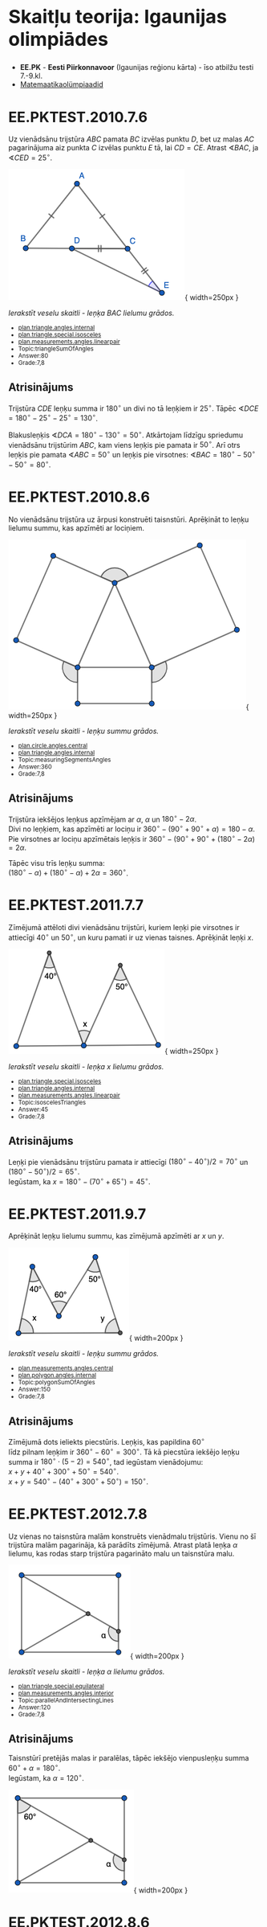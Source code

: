 # &nbsp;

<h1 style="font-size:28pt">Skaitļu teorija: Igaunijas olimpiādes</h1>

* **EE.PK** - **Eesti Piirkonnavoor** (Igaunijas reģionu kārta) - īso atbilžu testi 7.-9.kl.
* [Matemaatikaolümpiaadid ](http://www.math.olympiaadid.ut.ee/html/index.php)



# <lo-sample/> EE.PKTEST.2010.7.6

Uz vienādsānu trijstūra $ABC$ pamata $BC$ izvēlas punktu $D$, bet uz
malas $AC$ pagarinājuma aiz punkta $C$ izvēlas punktu $E$ tā, lai $CD=CE$. 
Atrast $\sphericalangle BAC$, ja $\sphericalangle CED = 25^{\circ}$. 

![](EE.PKTEST.2010.7.6.png){ width=250px }

*Ierakstīt veselu skaitli - leņķa $BAC$ lielumu grādos.*

<small>

* [plan.triangle.angles.internal](#)
* [plan.triangle.special.isosceles](#)
* [plan.measurements.angles.linearpair](#)
* Topic:triangleSumOfAngles
* Answer:80
* Grade:7,8

</small>


<!--
ru=
На основании $BC$ равнобедренного треугольника $ABC$ выбирают точку $D$, а на продолжении
ребра $AC$ через точку $C$ выбирают точку $E$ так,
что $|CD| = |CE|$. Найти величину угла $BAC$, если $\sphericalangle CED = 25^{\circ}$.
-->

<!--
questionType=Test.ShortAnswer
-->



## Atrisinājums

Trijstūra $CDE$ leņķu summa ir $180^{\circ}$ un divi no tā leņķiem 
ir $25^{\circ}$. Tāpēc $\sphericalangle DCE = 180^{\circ} - 25^{\circ} - 25^{\circ} = 130^{\circ}$. 

Blakusleņķis $\sphericalangle DCA = 180^{\circ} - 130^{\circ} = 50^{\circ}$. 
Atkārtojam līdzīgu spriedumu vienādsānu trijstūrim $ABC$, kam viens leņķis pie 
pamata ir $50^{\circ}$. Arī otrs leņķis pie pamata $\sphericalangle ABC = 50^{\circ}$
un leņķis pie virsotnes: $\sphericalangle BAC = 180^{\circ} - 50^{\circ} - 50^{\circ} = 80^{\circ}$. 





# <lo-sample/> EE.PKTEST.2010.8.6

No vienādsānu trijstūra uz ārpusi konstruēti taisnstūri. Aprēķināt to leņķu lielumu summu, 
kas apzīmēti ar lociņiem.

![](EE.PKTEST.2010.8.6.png){ width=250px }

*Ierakstīt veselu skaitli - leņķu summu grādos.*

<small>

* [plan.circle.angles.central](#)
* [plan.triangle.angles.internal](#)
* Topic:measuringSegmentsAngles
* Answer:360
* Grade:7,8

</small>

<!-- 
ru=
На сторонах равнобедренного треугольника построены прямоугольники. Найти сумму величин
углов, обозначенных дугами.
-->

<!--
questionType=Test.ShortAnswer
-->


## Atrisinājums

Trijstūra iekšējos leņķus apzīmējam ar $\alpha$, $\alpha$ un $180^{\circ} - 2\alpha$.  
Divi no leņķiem, kas apzīmēti ar lociņu ir $360^{\circ} - (90^{\circ} + 90^{\circ} + \alpha) = 180 - \alpha$.  
Pie virsotnes ar lociņu apzīmētais leņķis ir $360^{\circ} - (90^{\circ} + 90^{\circ} + (180^{\circ}-2\alpha) = 2\alpha$. 

Tāpēc visu trīs leņķu summa:    
$(180^{\circ} - \alpha) + (180^{\circ} - \alpha) + 2\alpha = 360^{\circ}$. 



# <lo-sample/> EE.PKTEST.2011.7.7

Zīmējumā attēloti divi vienādsānu trijstūri, kuriem leņķi pie virsotnes ir attiecīgi 
$40^{\circ}$ un $50^{\circ}$, un kuru pamati ir uz vienas taisnes. 
Aprēķināt leņķi $x$.

![](EE.PKTEST.2011.7.7.png){ width=250px }

*Ierakstīt veselu skaitli - leņķa $x$ lielumu grādos.*

<small>

* [plan.triangle.special.isosceles](#)
* [plan.triangle.angles.internal](#)
* [plan.measurements.angles.linearpair](#)
* Topic:isoscelesTriangles
* Answer:45
* Grade:7,8

</small>

<!--
ru=
На рисунке изображены два равнобедренных треугольника, углы при вершинах которых равны
$40^{\circ}$ и $50^{\circ}$, и основания которых лежат на одной
прямой. Найти величину угла $x$.
-->

<!--
questionType=Test.ShortAnswer
-->



## Atrisinājums

Leņķi pie vienādsānu trijstūru pamata ir attiecīgi $(180^{\circ} - 40^{\circ})/2 = 70^{\circ}$ un 
$(180^{\circ} - 50^{\circ})/2 = 65^{\circ}$.  
Iegūstam, ka $x = 180^{\circ} - (70^{\circ} + 65^{\circ}) = 45^{\circ}$. 






# <lo-sample/> EE.PKTEST.2011.9.7

Aprēķināt leņķu lielumu summu, kas zīmējumā apzīmēti ar $x$ un $y$. 

![](EE.PKTEST.2011.9.7.png){ width=200px }

*Ierakstīt veselu skaitli - leņķu summu grādos.*

<small>

* [plan.measurements.angles.central](#)
* [plan.polygon.angles.internal](#)
* Topic:polygonSumOfAngles
* Answer:150
* Grade:7,8

</small>

<!--
ru=
Найти сумму величин углов, обозначенных на рисунке буквами $x$ и $y$.
-->

<!--
questionType=Test.ShortAnswer
-->

## Atrisinājums

Zīmējumā dots ieliekts piecstūris. Leņķis, kas papildina $60^{\circ}$  
līdz pilnam leņķim ir $360^{\circ} - 60^{\circ} = 300^{\circ}$. Tā kā piecstūra 
iekšējo leņķu summa ir $180^{\circ} \cdot (5-2) = 540^{\circ}$, tad iegūstam 
vienādojumu:  
$x + y + 40^{\circ} + 300^{\circ} + 50^{\circ} = 540^{\circ}$.  
$x + y = 540^{\circ} - (40^{\circ} + 300^{\circ} + 50^{\circ}) = 150^{\circ}$. 



# <lo-sample/> EE.PKTEST.2012.7.8

Uz vienas no taisnstūra malām konstruēts vienādmalu trijstūris. Vienu no 
šī trijstūra malām pagarināja, kā parādīts zīmējumā. 
Atrast platā leņķa $\alpha$ lielumu, kas rodas starp trijstūra pagarināto malu un 
taisnstūra malu. 

![](EE.PKTEST.2012.7.8.png){ width=200px }

*Ierakstīt veselu skaitli - leņķa $\alpha$ lielumu grādos.*

<small>

* [plan.triangle.special.equilateral](#)
* [plan.measurements.angles.interior](#)
* Topic:parallelAndIntersectingLines
* Answer:120
* Grade:7,8

</small>


<!--
ru=
На одной из сторон прямоугольника нарисовали равносторонний треугольник. Одну из сторон
этого треугольника продлили так, как показано
на рисунке. Найти величину тупого угла $\alpha$, который образовался между продолжением стороны треугольника и стороной прямоугольника.
-->

<!--
questionType=Test.ShortAnswer
-->

## Atrisinājums

Taisnstūrī pretējās malas ir paralēlas, tāpēc 
iekšējo vienpusleņķu summa $60^{\circ} + \alpha = 180^{\circ}$.  
Iegūstam, ka $\alpha = 120^{\circ}$. 

![](EE.PKTEST.2012.7.8A.png){ width=200px }




# <lo-sample/> EE.PKTEST.2012.8.6

Atrast $\sphericalangle BAC$ lielumu $\alpha$, ja $BD$ un
$CD$ ir šī trijstūra iekšējo leņķu bisektrises, un $\sphericalangle BDC$ lielums ir $5\alpha$.


![](EE.PKTEST.2012.8.6.png){ width=300px }

*Ierakstīt veselu skaitli - leņķa $\alpha$ lielumu grādos.*

<small>

* [plan.triangle.angles.internal](#)
* Topic:triangleSumOfAngles
* Answer:20
* Grade:7,8

</small>

<!--
ru=
Найти величину $\alpha$ угла $\sphericalangle BAC$ треугольника $ABC$, если отрезки $BD$ и
$CD$ делят углы этого треугольника пополам, а величина угла $BDC$ равна $5\alpha$.
-->

## Atrisinājums

Trijstūra $BCD$ iekšējo leņķu summa ir $180^{\circ}$ tāpēc
$\sphericalangle DCB + \sphericalangle DBC = 180^{\circ} - 5\alpha$, 
bet $\sphericalangle ACB + \sphericalangle ABC$ summa ir divreiz lielāka - tātad $360^{\circ} - 10\alpha$.  
$\sphericalangle ACB + \sphericalangle ABC = 180^{\circ} - \alpha$ 
(trijstūra $ABC$ iekšējo leņķu summa). 
Tāpēc $360^{\circ} - 10\alpha = 180^{\circ} - \alpha$ un $\alpha = 20^{\circ}$. 



# <lo-sample/> EE.PKTEST.2013.7.6

No riņķa līnijas centra $O$ novilkti $3$ stari, kas dala riņķi trīs sektoros, kuru 
leņķu lielumi ir $\alpha$, $\beta$ un $\gamma$. Leņķu $\alpha$ un $\beta$ summa 
ir izstiepts leņķis, bet leņķu $\beta$ un $\gamma$ summa ir $200^{\circ}$. 
Kāda ir leņķu $\alpha$ un $\gamma$ summa?

*Ierakstīt veselu skaitli - leņķu $\alpha$  un $\gamma$ summu grādos.*

<small>

* [plan.measurements.angles.central](#)
* [alg.linear.equations](#)
* Topic:measuringSegmentsAngles
* Answer:340
* Grade:9,10

</small>

<!--
ru=
Из центра $O$ окружности проведены $3$ луча, которые делят круг на три
сектора, величины углов которых равны $\alpha$, $\beta$ и $\gamma$. Сумма углов $\alpha$ и $\beta$
является развёрнутым углом, а сумма углов $\beta$ и $\gamma$ равна $200^{\circ}$. 
Какова величина суммы углов $\alpha$ и $\gamma$?
-->

<!--
questionType=Test.ShortAnswer
-->


## Atrisinājums

Izrakstām zināmās leņķu summas: $\alpha + \beta + \gamma = 360^{\circ}$ (jo šie sektori veido pilnu apli).  
Dots, ka $\alpha + \beta = 180^{\circ}$ un 
$\beta + \gamma = 200^{\circ}$.  
Tāpēc $\gamma = 360^{\circ} - 180^{\circ} = 180^{\circ}$, bet $\alpha = 360 - 200^{\circ} = 160^{\circ}$.  
Šo leņķu summa ir $180^{\circ} + 160^{\circ} = 340^{\circ}$.

![](EE.PKTEST.2013.7.6A.png){ width=200px }



# <lo-sample/> EE.PKTEST.2013.8.6

Dots taisnstūris $ABCD$, kurā
$\sphericalangle CBD = 25^{\circ}$. 
Uz malas $BC$ izvēlas punktu $E$ tā, lai $CE = CD$. 
Atrast leņķa $BDE$ lielumu.

![](EE.PKTEST.2013.8.6.png){ width=250px }

*Ierakstīt veselu skaitli - leņķa lielumu grādos.*

<small>

* [plan.triangle.special.isosceles](#)
* [plan.triangle.angles.internal](#)
* [plan.measurements.angles.linearpair](#)
* Topic:triangleSumOfAngles
* Answer:20
* Grade:7,8

</small>

<!--
ru=
Дан прямоугольник $ABCD$, в котором
$\sphearicalangle CBD = 25^{\circ}$. 
Точку $E$ на стороне $BC$ выбрали так, чтобы $|CE| = |CD|$. 
Найти величину угла $BDE$.
-->

<!--
questionType=Test.ShortAnswer
-->

## Atrisinājums

$\sphericalangle DEC = 45^{\circ}$, jo tas ir leņķis vienādsānu taisnleņķa trijstūrī 
$EDC$. Tāpēc tā blakusleņķis $\sphericalangle BED = 180^{\circ} - 45^{\circ} = 135^{\circ}$.  
Trijstūrī $BDE$ divi leņķi jau ir zināmi (attiecīgi $25^{\circ}$ un $135^{\circ}$). 
Tādēļ trešais leņķis ir $180^{\circ} - 25^{\circ} - 135^{\circ} = 20^{\circ}$. 



# <lo-sample/> EE.PKTEST.2014.7.8

Zīmējumā attēlotajā četrstūrī 
$AB = CD$. Atrast leņķa $\sphericalangle ABC$ lielumu. 


![](EE.PKTEST.2014.7.8.png){ width=250px }

*Ierakstīt veselu skaitli - leņķa $ABC$ lielumu grādos.*

<small>

* [plan.triangle.special.isosceles](#)
* Topic:isoscelesTriangles
* Answer:65
* Grade:7,8

</small>

<!--
ru=
В изображённом на рисунке четырёхугольнике
$|AB| = |CD|$. Найти величину угла $ABC$.
-->

<!--
questionType=Test.ShortAnswer
-->

## Atrisinājums 

Trijstūrī $ACD$ trešais leņķis ir $180^{\circ} - 30^{\circ} - 75^{\circ} = 75^{\circ}$. 
Tāpēc trijstūris $ACD$ ir vienādsānu un $CD = CA$.
Zināms arī, ka $CD = AB$. 

Tādēļ $AB = AC$ un arī trijstūris $ABC$ ir vienādsānu. 
Tāpēc $\sphericalangle ABC = \sphericalangle ACB = (180^{\circ} - 50^{\circ})/2 = 65^{\circ}$. 


# <lo-sample/> EE.PKTEST.2014.8.7

$ABC$ ir taisnleņķa trijstūris, $\sphericalangle B = 90^{\circ}$. Punkts $K$
atrodas uz hipotenūzas $AC$ un $KB = 15\,\text{cm}$. Atrast
malas $AC$ garumu.

![](EE.PKTEST.2014.8.7.png){ width=300px }

*Ierakstīt veselu skaitli - malas $AC$ garumu centimetros.*

<small>

* [plan.triangle.angles.internal](#)
* Topic:triangleSumOfAngles
* Answer:30
* Grade:7,8

</small>

<!--
ru=
Треугольник $ABC$ прямоугольный. Точка $K$
лежит на стороне $AC$ и $|KB| = 15\,\text{cm}$. Найти
длину стороны $AC$.
-->

<!--
questionType=Test.ShortAnswer
-->

Tā kā $ABC$ ir taisnleņķa trijstūris, tad 
$\sphericalangle ACB = 90^{\circ} - 50^{\circ} = 40^{\circ}$.  
Trijstūrī $BKC$ izsakām trešo leņķi, jo divi leņķi ir zināmi:  
$\sphericalangle KBC = 180^{\circ} - 100^{\circ} - 40^{\circ} = 40^{\circ}$. 
Tādēļ $KBC$ ir vienādsānu trijstūris un $KB = KC$. 

$\sphericalangle ABK = 90^{\circ} - 40^{\circ} = 50^{\circ}$. 
Tādēļ arī trijstūris $AKB$ ir vienādsānu un $KB = KA$. 
Iegūstam, ka $AC = AK + KC = 2KB = 2 \cdot 15 = 30$ centimetri.  



# <lo-sample/> EE.PKTEST.2015.7.6

Trijstūrī $ABC$ malu $AB$ un $AC$ garumi ir vienādi un $\sphericalangle ACB = 70^{\circ}$. 
Uz malas $AC$ atzīmēja punktu $P$ tā, lai nogriežņi $BP$ un
$BC$ būtu vienādi. Aprēķināt ar $x$ apzīmēto leņķi. 

![](EE.PKTEST.2015.7.6.png){ width=200px }

*Ierakstīt veselu skaitli - leņķa $x$ lielumu grādos.*

<small>

* [plan.triangle.angles.internal](#)
* [plan.triangle.special.isosceles](#)
* Topic:isoscelesTriangles
* Answer:30
* Grade:7,8

</small>


<!-- 
ru=
В треугольнике $ABC$ длины сторон $AB$ и $AC$ равны
между собой, а величина угла $ACB$ равна $70^{\circ}$. 
На стороне $AC$ выбрали точку $P$ так, чтобы отрезки $BP$ и
$BC$ оказались равной длины. Найти величину угла,
обозначенного буквой $x$.
-->

<!--
questionType=Test.ShortAnswer
-->

## Atrisinājums

Tā kā $PBC$ ir vienādsānu trijstūris, tad $\sphericalangle PCB = \sphericalangle CPB = 70^{\circ}$ 
un $\sphericalangle PBC = 180^{\circ} - 70^{\circ} - 70^{\circ} = 40^{\circ}$.

Vienādsānu trijstūrī $\sphericalangle CAB = 180^{\circ} - 70^{\circ} - 70^{\circ} = 40^{\circ}$. 
Trijstūra $ABC$ iekšējo leņķu summa (zaļie lociņi zīmējumā) 
$x + 40^{\circ} + 70^{\circ} + 40^{\circ} = 180^{\circ}$ un $x = 30^{\circ}$. 

![](EE.PKTEST.2015.7.6A.png){ width=200px }




# <lo-sample/> EE.PKTEST.2015.8.8

Četras taisnes krustojas kā attēlots zīmējumā. 
Aprēķināt leņķi, kas apzīmēts ar $x$. 

![](EE.PKTEST.2015.8.8.png){ width=200px }

*Ierakstīt veselu skaitli - leņķa $x$ lielumu grādos.*

<small>

* [plan.polygon.angles](#)
* [plan.measurements.angles.linearpair](#)
* Topic:polygonSumOfAngles
* Answer:130
* Grade:7,8

</small>



<!--
ru=
Четыре прямые пересекаются показанным
на рисунке образом. Найти величину угла,
обозначенного буквой $x$.
-->

<!--
questionType=Test.ShortAnswer
-->

## Atrisinājums

Izsakām četrstūrī iekšējos leņķus:  
$\sphericalangle DCB = 100^{\circ}$,  
$\sphericalangle CBA = 90^{\circ}$,  
$\sphericalangle CDA = 120^{\circ}$,  
$\sphericalangle BAD = 360^{\circ} - 100^{\circ} - 90^{\circ} - 120^{\circ} = 50^{\circ},  
$x = 180^{\circ} - 50^{\circ} = 130^{\circ}$. 

![](EE.PKTEST.2015.8.8A.png){ width=200px }

*Piezīme:* Cits veids, kā izteikt $x$: Uzzīmēt četrstūrī ārējos leņķus 
(ārējais leņķis ir starp malu un blakusesošās malas pagarinājumu). 
**Katrā** daudzstūrī (neatkarīgi no malu skaita) ārējo leņķu summa ir $360^{\circ}$, tāpēc  
$x + 90^{\circ} + 80^{\circ} + 60^{\circ} = 360^{\circ}$ un
$x = 130^{\circ}$.

![](EE.PKTEST.2015.8.8B.png){ width=200px }








# <lo-sample/> EE.PKTEST.2015.9.6

Taisne $a$ krustojas ar taisnēm $s$ un $t$ punktā $A$, bet
taisne $b$ krustojas ar taisnēm $s$ un $t$ attiecīgi punktos $B$ un $C$. 
Taisnes $a$ un $b$ ir paralēlas. Divi zīmējumā redzamie leņķi ir $y$, 
bet $\sphericalangle ABC$ ir $80^{\circ}$. Aprēķināt $y$. 


![](EE.PKTEST.2015.9.6.png){ width=200px }

*Ierakstīt veselu skaitli - leņķa $y$ lielumu grādos.*

<small>

* [plan.triangle.angles.internal](#)
* [plan.measurements.angles.corresponding](#)
* Topic:triangleSumOfAngles
* Answer:50
* Grade:7,8

</small>


<!--
ru=
Прямая $a$ пересекается с прямыми $s$ и $t$ в точке $A$, 
а прямая $b$ пересекается с прямыми $s$ и $t$ соответственно в точках $B$ и $C$. 
Прямые $a$ и $b$ являются параллельными. Величины двух обозначенных
на рисунке углов равны $y$, а величина угла $\sphericalangle ABC$
равна $80^{\circ}$. Найти $y$.
-->

<!--
questionType=Test.ShortAnswer
-->

## Atrisinājums 

Tā kā $\sphericalangle BCA$ un $y$ ir kāpšļu leņķi pie paralēlām taisnēm, tad tie ir vienādi. 
Trijstūrī $ABC$ iekšējo leņķu summa ir $80^{\circ} + 2y = 180^{\circ}$ 
jeb $y = 50^{\circ}$. 




# <lo-sample/> EE.PKTEST.2016.7.8

Atrast leņķi, kas apzīmēts ar $y$, ja ar $x$ apzīmētie leņķi ir vienādi. 

![](EE.PKTEST.2016.7.8.png){ width=250px }

*Ierakstīt veselu skaitli - leņķa $EAB$ lielumu grādos.*

<small>

* [plan.triangle.angles.internal](#)
* [plan.measurements.angles.vertical](#)
* Topic:triangleSumOfAngles
* Answer:48
* Grade:7,8

</small>

<!--
ru=
Найти величину угла, обозначенного
буквой $y$, если величины обозначенных буквой $x$ углов равны.
-->

<!--
questionType=Test.ShortAnswer
-->

## Atrisinājums

Pēc krustleņķu īpašības, trijstūrim $BDC$
iekšējie leņķi ir $x$, $x$ un $96^{\circ}$. 
Tāpēc $x = (180^{\circ} - 96^{\circ})/2 = 42^{\circ}$.

![](EE.PKTEST.2016.7.8A.png){ width=250px }  

Taisnleņķa trijstūrī $EBA$ 
iekšējo leņķu summa arī ir $180^{\circ}$, tāpēc 
$y = 180^{\circ} - 90^{\circ} - x = 90^{\circ} - 42^{\circ} = 48^{\circ}$. 



# <lo-sample/> EE.PKTEST.2016.8.9

Punkts $C$ ir nogriežņu $AD$ un $EB$ krustpunkts. 
Trijstūris $ACE$ ir vienādsānu. Atrast leņķi $\sphericalangle EAB$.

![](EE.PKTEST.2016.8.9.png){ width=250px }

*Ierakstīt veselu skaitli - leņķa $EAB$ lielumu grādos.*


<small>

* [plan.triangle.angles.internal](#)
* [plan.measurements.angles.linearpair](#)
* Topic:triangleSumOfAngles
* Answer:57
* Grade:7,8

</small>

<!--
ru=
Точка $C$ является точкой пересечения отрезков $AD$ и $EB$. 
Треугольник $ACE$ равнобедренный. Найти величину угла $\sphericalangle EAB$.
-->

<!--
questionType=Test.ShortAnswer
-->

## Atrisinājums

Trijstūrī $ECD$: $\sphericalangle ECD = 180^{\circ} - 90^{\circ} - 24^{\circ} = 66^{\circ}$.
Blakusleņķis $\sphericalangle ACE = 180^{\circ} - 66^{\circ} = 114^{\circ}$.  
Vienādsānu trijstūrī $\sphericalangle AEC = \sphericalangle EAC = (180^{\circ} - 114^{\circ})/2 = 33^{\circ}$, lai 
trijstūra $ACE$ iekšējo leņķu summa būtu $180^{\circ}$.  
Taisnleņķa trijstūrī $EAB$: $\sphericalangle EAB = 180^{\circ} - 90^{\circ} - 33^{\circ} = 57^{\circ}$. 




# <lo-sample/> EE.PKTEST.2016.9.9

Taisnes $DE$ un $AB$ ir paralēlas. Taisnes $AD$ un $BE$ krustojas punktā $C$
un izpildās vienādības  $DB = DC = BE$.
Aprēķināt leņķi $DCE$. 

![](EE.PKTEST.2016.9.9.png){ width=200px }

*Ierakstīt veselu skaitli - leņķa $DCE$ lielumu grādos.*

<small>

* [plan.triangle.angles.internal](#)
* [plan.measurements.angles.interior](#)
* [plan.measurements.angles.vertical](#)
* Topic:triangleSumOfAngles
* Answer:20
* Grade:7,8

</small>

<!--
ru=
Прямые $DE$ и $AB$ параллельны. Прямые
$AD$ и $BE$ пересекаются в точке $C$, и действует равенство $|DB| = |DC| = |BE|$.
Найти величину угла $DCE$.
-->

<!--
questionType=Test.ShortAnswer
-->

## Atrisinājums

Apzīmējam $\sphericalangle DCE = \sphericalangle DBE = \alpha$. 
Vienādsānu trijstūrī $BDE$ leņķis pie pamata $\sphericalangle BDE = (180^{\circ} - \alpha)/2 = 90^{\circ} - \alpha/2$. 
Leņķi $\sphericalangle BDE$ un $\sphericalangle DBA$ ir iekšējie šķērsleņķi; 
tie abi ir $90^{\circ} - \alpha/2$. 

$\sphericalangle DAB$ ir krustleņķis un vienāds ar $60^{\circ}$.  
Trijstūra $ABC$ iekšējo leņķu summa: $60^{\circ} + ((90^{\circ} - \alpha/2) + \alpha) + \alpha = 180^{\circ}$.  
$\frac{3}{2}\alpha = 180^{\circ} - (60^{\circ} + 90^{\circ})$,  
$\frac{3}{2}\alpha = 30^{\circ}$ jeb $\alpha = 20^{\circ}$.  




# <lo-sample/> EE.PKTEST.2017.7.6

Uz trijstūra $ABC$ malas $BC$ atlikts punkts $D$, tā ka trijstūris $ABD$ ir vienādmalu, 
bet trijstūris $ACD$ ir vienādsānu. Aprēķināt leņķi $ACB$. 

*Ierakstīt veselu skaitli - leņķa $ACB$ lielumu grādos.*

<small>

* [plan.triangle.angles.internal](#)
* [plan.measurements.angles.linearpair](#)
* Topic:specialTriangles
* Answer:30
* Grade:7,8

</small>

<!--
ru=
На стороне $BC$ треугольника $ABC$ найдётся такая точка $D$, при которой
треугольник $ABD$ является равносторонним, а треугольник $ACD$ равнобедренным. Найти величину угла $ACB$.
-->

<!--
questionType=Test.ShortAnswer
-->

## Atrisinājums

Trijstūrī $ABD$ visi leņķi ir $60^{\circ}$. Tādēļ arī $\sphericalangle BDA = 60^{\circ}$ un 
tā blakusleņķis $\sphericalangle ADC = 120^{\circ}$.  
Tā kā $ADC$ ir vienādsānu trijstūris, tad $\sphericalangle ACD = \sphericalangle DAC = 30^{\circ}$. 
Arī leņķis $\sphericalangle ACB = 30^{\circ}$. 

![](EE.PKTEST.2017.7.6A.png){ width=200px }



# <lo-sample/> EE.PKTEST.2017.8.6

Taisnleņķa trijstūrī $ABC$ no taisnā leņķa virsotnes $C$ novilkts augstums $CD$, 
kas krusto no virsotnes $B$ vilkto bisektrisi punktā $L$. Leņķa $BLC$ 
lielums ir $110^{\circ}$.
Aprēķināt leņķi $ACD$. 

![](EE.PKTEST.2017.8.6.png){ width=200px }

*Ierakstīt veselu skaitli - leņķa $ACD$ lielumu grādos.*

<small>

* [plan.triangle.angles.internal](#)
* Topic:triangleSumOfAngles
* Answer:40
* Grade:7,8

</small>

<!--
ru=
В прямоугольном треугольнике $ABC$ из вершины
прямого угла $C$ проведена высота $CD$, которая
пересекает проведённую из вершины $B$ биссектрису в точке $L$. Величина угла $BLC$ 
равна $110^{\circ}$.
Найти величину угла $ACD$.
-->

<!--
questionType=Test.ShortAnswer
-->


## Atrisinājums

Apzīmējam nezināmo  $\sphericalangle ACD = \beta$. 
Tad $\sphericalangle CAD = 90^{\circ} - \beta$, jo 
$CAD$ ir taisnleņķa trijstūris.  
Arī $\sphericalangle CAB =  90^{\circ} - \beta$ ir tas 
pats leņķis un $\sphericalangle ABC = \beta$, 
jo $ABC$ ir taisnleņķa trijstūris. 
Un $\sphericalangle BCD = 90^{\circ} - \beta$, jo arī 
$BCD$ ir taisnleņķa trijstūris. 

![](EE.PKTEST.2017.8.6A.png){ width=200px }

$\sphericalangle CBL = \beta/2$, jo $BL$ ir $\sphericalangle ABC$ bisektrise.
Trijstūra $CBL$ iekšējo leņķu summa: $(90^{\circ} - \beta) + \beta/2 + 110^{\circ} = 180^{\circ}$,  
$200^{\circ} - \beta/2 = 180^{\circ}$ jeb $\beta = 40^{\circ}$.





# <lo-sample/> EE.PKTEST.2017.9.6

No šaurleņķu trijstūra $ABC$ virsotnes $C$ novilkta bisektrise $CD$. 
Trijstūrī $ACD$ viens iekšējais leņķis ir $60^{\circ}$, 
bet trijstūrī $BCD$ viens iekšējais leņķis ir $100^{\circ}$.
Aprēķināt leņķi $ACB$. 

*Ierakstīt veselu skaitli - leņķa $\sphericalangle ACB$ lielumu grādos.*

<small>

* [plan.triangle.angles.internal](#)
* [plan.measurements.angles.linearpair](#)
* Topic:triangleSumOfAngles
* Answer:80
* Grade:7,8

</small>

<!--
ru=
Из вершины $C$ остроугольного треугольника $ABC$ проведена биссектриса
$CD$. Величина одного из внутренних углов треугольника $ACD$ равна $60^{\circ}$,
а величина одного из внутренних углов треугольника $BCD$ равна $100^{\circ}$.
Найти величину угла $ACB$.
-->

<!--
questionType=Test.ShortAnswer
-->

## Atrisinājums

Vienīgais platais leņķis $100^{\circ}$ var būt pie virsotnes $D$, 
kur bisektrise krusto pretējo malu, jo visi citi leņķi ir šauri. 
Tāpēc $\sphericalangle CDB = 100^{\circ}$. 
Tā blakusleņķis $\sphericalangle CDA = 80^{\circ}$. 

Kurš no leņķiem trijstūrī $ACD$ ir $60^{\circ}$? 
Tas nevar būt pie virsotnes $C$, jo citādi bisektrise dalītu uz pusēm 
$120^{\circ}$ leņķi un $ABC$ nebūtu šaurleņķu trijstūris.
Tāpēc $\sphericalangle CAD = 60^{\circ}$ un tādēļ 
$\sphericalangle ACD = 180^{\circ} - 80^{\circ} - 60^{\circ} = 40^{\circ}$. 

![](EE.PKTEST.2017.9.6A.png){ width=250px }

Leņķis $\sphericalangle ACB$ ir divreiz lielāks par $\sphericalangle ACD$, 
tāpēc tas ir $80^{\circ}$. 



# <lo-sample/> EE.PKTEST.2018.7.6

Atrast leņķi $z$, ja zīmējumā attēlotais četrstūris ir kvadrāts, 
leņķis $x$ ir $23^{\circ}$ un leņķis $y$ ir $32^{\circ}$.

![](EE.PKTEST.2018.7.6.png){ width=150px }

*Ierakstīt veselu skaitli - leņķa $z$ lielumu grādos.*

<small>

* [plan.triangle.angles.internal](#)
* [plan.polygon.angles.internal](#)
* Topic:triangleSumOfAngles
* Answer:80
* Grade:7,8

</small>


<!--
ru=
Найти величину угла $z$, если изображенный на рисунке
четырехугольник является квадратом, величина угла $x$
равна $23^{\circ}$, а величина угла $y$ равна $32^{\circ}$.
-->

<!--
questionType=Test.ShortAnswer
-->

## Atrisinājums

$\sphericalangle BCA = 32^{\circ} + 23^{\circ} = 55^{\circ}$, jo tas ir 
ārējais leņķis trijstūrim $BDC$, kam zināmi divi leņķi $32^{\circ}$ un $23^{\circ}$.   
$\sphericalangle ABC = 45^{\circ}$, jo $BE$ ir kvadrāta diagonāle.  
$\sphericalangle BAC = z = 180^{\circ} - 55^{\circ} - 45^{\circ} = 80^{\circ}$. 



![](EE.PKTEST.2018.7.6A.png){ width=200px }



# <lo-sample/> EE.PKTEST.2018.8.7

Atrast leņķa $x$ lielumu, ja zīmējumā attēlotais četrstūris ir paralelograms. 

![](EE.PKTEST.2018.8.7.png){ width=200px }

*Ierakstīt veselu skaitli - leņķa $x$ lielumu grādos.*

<small>

* [plan.triangle.angles.internal](#)
* [plan.polygon.angles.internal](#)
* Topic:triangleSumOfAngles
* Answer:44
* Grade:7,8

</small>



<!--
ru=
Найти величину угла $x$, если изображенный на рисунке четырехугольник является параллелограммом.
-->

<!--
questionType=Test.ShortAnswer
-->

## Atrisinājums

Paralelogramā centrālās simetrijas dēļ arī pretī leņķim $44^{\circ}$ esošais
leņķis $\alpha = 44^{\circ}$. 
Taisnleņķa trijstūrī $ABC$ 
leņķis $\beta = 90^{\circ} - 44^{\circ} = 46^{\circ}$
Savukārt leņķis $x$ papildina $46^{\circ}$ līdz $90^{\circ}$, tāpēc 
$x = 44^{\circ}$.

![](EE.PKTEST.2018.8.7A.png){ width=250px }




# <lo-sample/> EE.PKTEST.2018.9.6

Atrast leņķa $x$ lielumu, ja zīmējumā attēlotais četrstūris ir rombs un
$M$ ir tā malas viduspunkts.


![](EE.PKTEST.2018.9.6.png){ width=200px }

*Ierakstīt veselu skaitli - leņķa $x$ lielumu grādos.*

<small>

* [plan.triangle.special.equilateral](#)
* Topic:placementTriangleSpecialLines
* Answer:120
* Grade:7,8

</small>


<!--
ru=
Найти величину угла $x$, если изображенный
на рисунке четырехугольник является ромбом и точка $M$ является серединой его стороны.
-->

<!--
questionType=Test.ShortAnswer
-->




## Atrisinājums

Lai augstums, kura pamats ir punkts $M$, būtu vienlaikus arī mediāna, 
trijstūrim $ABC$ jābūt vienādsānu: $AB = AC$. Rombā ir vienādas arī malas
$AB$ un $BC$, tāpēc trijstūris $ABC$ ir vienādmalu. Tā kā rombu veido divi kopā salikti vienādmalu 
trijstūri, tad $x = 60^{\circ} + 60^{\circ} = 120^{\circ}$.

![](EE.PKTEST.2018.9.6A.png){ width=250px }



# <lo-sample/> EE.PKTEST.2019.7.6

Uz taisnleņķa trijstūra $ABC$ malas $AB$ atzīmēts punkts $D$ tā, ka
$CD = DB$ un $\sphericalangle ACD$ lielums ir $24^{\circ}$. 
Aprēķināt $\sphericalangle ABC$. 

![](EE.PKTEST.2019.7.6.png){ width=150px }

*Ierakstīt veselu skaitli - leņķa $ABC$ lielumu grādos.*

<small>

* [plan.triangle.angles.internal](#)
* [plan.measurements.angles.linearpair](#)
* Topic:triangleSumOfAngles
* Answer:33
* Grade:7,8

</small>

<!--
ru=
На стороне $AB$ прямоугольного треугольника $ABC$ лежит точка $D$ так, 
что $|CD| = |DB|$ и величина угла $ACD$
равна $24^{\circ}$. Найти величину угла $ABC$.
-->

<!--
questionType=Test.ShortAnswer
-->

## Atrisinājums

Leņķis $CDA$ ir $66^{\circ}$ un blakusleņķis $CDB = 114^{\circ}$. 
Abi pārējie leņķi vienādsānu trijstūrī $CDB$ ir $(180^{\circ} - 114^{\circ})/2 = 33^{\circ}$. 
Tāpēc arī $\sphericalangle ABC = 33^{\circ}$. 


# <lo-sample/> EE.PKTEST.2019.8.6

Trijstūrī $ABC$ malas $AC$ un $BC$ ir vienādas. 
No punkta $D$, kas atrodas uz malas $AB$ novilka nogriezni $DE$, 
kas krustoja malu $AC$ punktā $K$. Atrast $\sphericalangle ACB$ 
lielumu, ja $\sphericalangle ADK = 97^{\circ}$ un $\sphericalangle DKC = 123^{\circ}$.

![](EE.PKTEST.2019.8.6.png){ width=250px }

*Ierakstīt veselu skaitli - leņķa $ACB$ lielumu grādos.*


<small>

* [plan.triangle.angles.internal](#)
* [plan.measurements.angles.linearpair](#)
* Topic:triangleSumOfAngles
* Answer:128
* Grade:7,8

</small>


<!--
ru=
В треугольнике $ABC$ стороны $AC$ и
$BC$ равны. Из точки $D$, лежащей на
стороне $AB$, провели отрезок $DE$,
который пересёк сторону $AC$ в точке $K$. Найти величину угла $ACB$, 
если $\sphericalangle ADK = 97^{\circ}$ и $\sphericalangle DKC = 123^{\circ}$.
-->

<!--
questionType=Test.ShortAnswer
-->

## Atrisinājums 

Leņķa $\sphericalangle DKC = 123^{\circ}$ blakusleņķis $\sphericalangle DKA = 180^{\circ} - 123^{\circ} = 57^{\circ}$. 
Trijstūra $AKD$ trešais leņķis $\sphericalangle KAD = 180^{\circ} - 57^{\circ} - 97^{\circ} = 26^{\circ}$.  
Ja vienādsānu trijstūrī $ABC$ abi pamata pieleņķi ir $26^{\circ}$, tad virsotnes leņķis 
ir $180^{\circ} - 2 \cdot 26^{\circ} = 128^{\circ}$. 




# <lo-sample/> EE.PKTEST.2019.9.6

Uz regulāra piecstūra $ABCDE$ malas $AB$ uzkonstruēja kvadrātu 
$ABLM$, bet uz tā malas $BC$ uzkonstruēja vienādmalu trijstūri $BCK$ tā, ka
gan kvadrāts, gan trijstūris atrodas ārpus piecstūra. 
Atrast leņķi $\sphericalangle BKL$.

![](EE.PKTEST.2019.9.6.png){ width=200px }

*Ierakstīt veselu skaitli - leņķa $BKL$ lielumu grādos.*

<small>

* Topic:polygonSumOfAngles
* Answer:39
* Grade:9,10

</small>

<!--
ru=
На стороне $AB$ правильного пятиугольника $ABCDE$
нарисовали квадрат $ABLM$, а на стороне $BC$ равносторонний треугольник $BCK$. Найти величину угла
$\sphericalangle BKL$.
-->

<!--
questionType=Test.ShortAnswer
-->

## Atrisinājums

Regulārā piecstūrī iekšējais leņķis ir $108^{\circ}$, 
lai piecu šādu leņķu summa $5 \cdot 108^{\circ} = 540^{\circ}$ būtu vienāda 
ar piecstūra iekšējo leņķu summu $180^{\circ} \cdot (5-2)$. 

![](EE.PKTEST.2019.9.6A.png){ width=200px }

Kvadrātā iekšējais leņķis ir $90^{\circ}$, bet vienādmalu trijstūrī $60^{\circ}$. 
Tāpēc $\sphericalangle KBL = 360^{\circ} - 108^{\circ} - 90^{\circ} - 60^{\circ} = 102^{\circ}$. 
Tā kā $KBL$ ir vienādsānu trijstūris, tad $2x + 102^{\circ} = 180^{\circ}$ un $x = 39^{\circ}$. 


